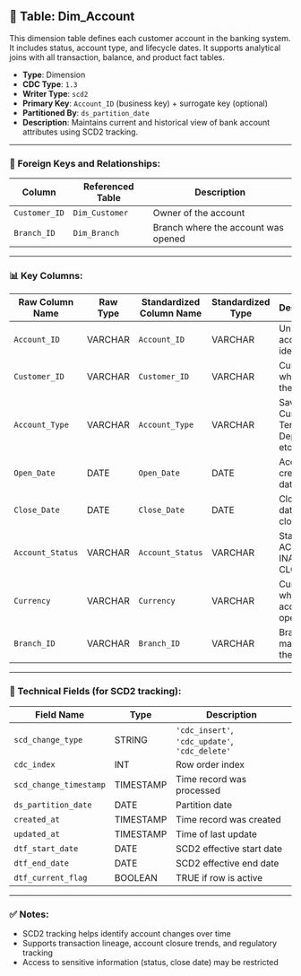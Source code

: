 ## 📜 Table: Dim_Account

This dimension table defines each customer account in the banking system. It includes status, account type, and lifecycle dates. It supports analytical joins with all transaction, balance, and product fact tables.

- **Type**: Dimension  
- **CDC Type**: `1.3`  
- **Writer Type**: `scd2`  
- **Primary Key**: `Account_ID` (business key) + surrogate key (optional)  
- **Partitioned By**: `ds_partition_date`  
- **Description**: Maintains current and historical view of bank account attributes using SCD2 tracking.

---

### 🔗 Foreign Keys and Relationships:

| Column         | Referenced Table       | Description |
|----------------|------------------------|-------------|
| `Customer_ID`  | `Dim_Customer`         | Owner of the account         |
| `Branch_ID`    | `Dim_Branch`           | Branch where the account was opened |

---

### 📊 Key Columns:

| Raw Column Name     | Raw Type | Standardized Column Name | Standardized Type | Description                            | PK  | Note                    |
|---------------------|----------|---------------------------|--------------------|----------------------------------------|-----|-------------------------|
| `Account_ID`        | VARCHAR  | `Account_ID`              | VARCHAR            | Unique account identifier              | ✅  | Business key            |
| `Customer_ID`       | VARCHAR  | `Customer_ID`             | VARCHAR            | Customer who owns the account          |     | FK to `Dim_Customer`    |
| `Account_Type`      | VARCHAR  | `Account_Type`            | VARCHAR            | Savings, Current, Term Deposit, etc.   |     |                         |
| `Open_Date`         | DATE     | `Open_Date`               | DATE               | Account creation date                  |     |                         |
| `Close_Date`        | DATE     | `Close_Date`              | DATE               | Closure date (if closed)               |     |                         |
| `Account_Status`    | VARCHAR  | `Account_Status`          | VARCHAR            | Status (e.g., ACTIVE, INACTIVE, CLOSED)|     |                         |
| `Currency`          | VARCHAR  | `Currency`                | VARCHAR            | Currency in which account is operated  |     |                         |
| `Branch_ID`         | VARCHAR  | `Branch_ID`               | VARCHAR            | Branch managing the account            |     | FK to `Dim_Branch`      |

---

### 🧪 Technical Fields (for SCD2 tracking):

| Field Name            | Type       | Description                                   |
|------------------------|------------|-----------------------------------------------|
| `scd_change_type`      | STRING     | `'cdc_insert'`, `'cdc_update'`, `'cdc_delete'`|
| `cdc_index`            | INT        | Row order index                              |
| `scd_change_timestamp` | TIMESTAMP  | Time record was processed                    |
| `ds_partition_date`    | DATE       | Partition date                               |
| `created_at`           | TIMESTAMP  | Time record was created                      |
| `updated_at`           | TIMESTAMP  | Time of last update                          |
| `dtf_start_date`       | DATE       | SCD2 effective start date                    |
| `dtf_end_date`         | DATE       | SCD2 effective end date                      |
| `dtf_current_flag`     | BOOLEAN    | TRUE if row is active                        |

---

### ✅ Notes:
- SCD2 tracking helps identify account changes over time
- Supports transaction lineage, account closure trends, and regulatory tracking
- Access to sensitive information (status, close date) may be restricted
